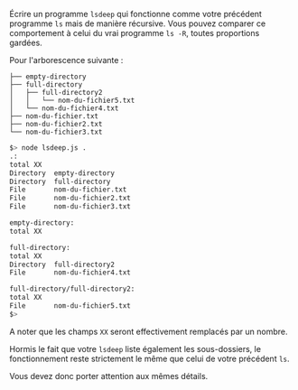 Écrire un programme `lsdeep` qui fonctionne comme votre précédent programme `ls` mais de manière récursive. Vous pouvez comparer ce comportement à celui du vrai programme `ls -R`, toutes proportions gardées.

Pour l'arborescence suivante :

```
├── empty-directory
├── full-directory
│   ├── full-directory2
│   │   └── nom-du-fichier5.txt
│   └── nom-du-fichier4.txt
├── nom-du-fichier.txt
├── nom-du-fichier2.txt
└── nom-du-fichier3.txt
```

```bash
$> node lsdeep.js .
.:
total XX
Directory  empty-directory
Directory  full-directory
File       nom-du-fichier.txt
File       nom-du-fichier2.txt
File       nom-du-fichier3.txt

empty-directory:
total XX

full-directory:
total XX
Directory  full-directory2
File       nom-du-fichier4.txt

full-directory/full-directory2:
total XX
File       nom-du-fichier5.txt
$>
```

A noter que les champs `XX` seront effectivement remplacés par un nombre.

Hormis le fait que votre `lsdeep` liste également les sous-dossiers, le fonctionnement reste strictement le même que celui de votre précédent `ls`.

Vous devez donc porter attention aux mêmes détails.